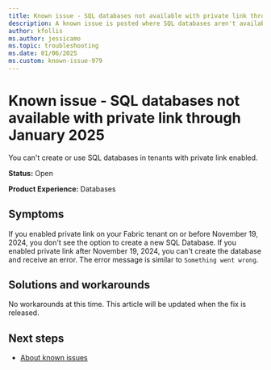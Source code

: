 ```yaml
---
title: Known issue - SQL databases not available with private link through January 2025
description: A known issue is posted where SQL databases aren't available in tenants with private link enabled through January 2025.
author: kfollis
ms.author: jessicamo
ms.topic: troubleshooting  
ms.date: 01/06/2025
ms.custom: known-issue-979
---
```


# Known issue - SQL databases not available with private link through January 2025

You can't create or use SQL databases in tenants with private link enabled.

**Status:** Open

**Product Experience:** Databases

## Symptoms

If you enabled private link on your Fabric tenant on or before November 19, 2024, you don't see the option to create a new SQL Database. If you enabled private link after November 19, 2024, you can't create the database and receive an error. The error message is similar to `Something went wrong`.

## Solutions and workarounds

No workarounds at this time. This article will be updated when the fix is released.

## Next steps

- [About known issues](https://support.fabric.microsoft.com/known-issues)
